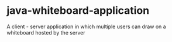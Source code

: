 # java-whiteboard-application
A client - server application in which multiple users can draw on a whiteboard hosted by the server
